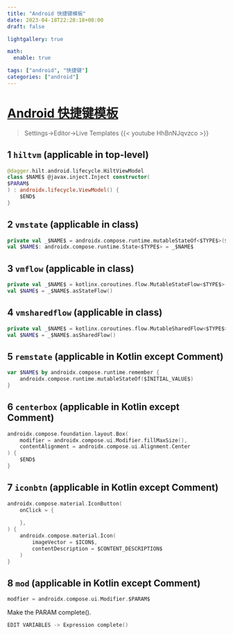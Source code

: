 ```yaml
---
title: "Android 快捷键模板"
date: 2023-04-18T22:28:18+08:00
draft: false

lightgallery: true

math:
  enable: true

tags: ["android", "快捷键"]
categories: ["android"]
---
```


# [Android 快捷键模板](https://gist.github.com/philipplackner/3d3b900d2e9128a37d7d5e6e8fac9e4f)
>Settings->Editor->Live Templates
{{< youtube HhBnNJqvzco >}}

## 1 `hiltvm` (applicable in top-level)
```kotlin
@dagger.hilt.android.lifecycle.HiltViewModel
class $NAME$ @javax.inject.Inject constructor(
$PARAM$
) : androidx.lifecycle.ViewModel() {
    $END$
}
```

## 2 `vmstate` (applicable in class)
```kotlin
private val _$NAME$ = androidx.compose.runtime.mutableStateOf<$TYPE$>($INITIAL_VALUE$)
val $NAME$: androidx.compose.runtime.State<$TYPE$> = _$NAME$
```

## 3 `vmflow` (applicable in class)
```kotlin
private val _$NAME$ = kotlinx.coroutines.flow.MutableStateFlow<$TYPE$>($INITIAL_VALUE$)
val $NAME$ = _$NAME$.asStateFlow()
```

## 4 `vmsharedflow` (applicable in class)
```kotlin
private val _$NAME$ = kotlinx.coroutines.flow.MutableSharedFlow<$TYPE$>()
val $NAME$ = _$NAME$.asSharedFlow()
```

## 5 `remstate` (applicable in Kotlin except Comment)
```kotlin
var $NAME$ by androidx.compose.runtime.remember {
    androidx.compose.runtime.mutableStateOf($INITIAL_VALUE$)
}
```

## 6 `centerbox` (applicable in Kotlin except Comment)
```kotlin
androidx.compose.foundation.layout.Box(
    modifier = androidx.compose.ui.Modifier.fillMaxSize(),
    contentAlignment = androidx.compose.ui.Alignment.Center
) {
    $END$
}
```

## 7 `iconbtn` (applicable in Kotlin except Comment)
```kotlin
androidx.compose.material.IconButton(
    onClick = {
    
    },
) {
    androidx.compose.material.Icon(
        imageVector = $ICON$,
        contentDescription = $CONTENT_DESCRIPTION$
    )
}
```

## 8 `mod` (applicable in Kotlin except Comment)
```kotlin
modfier = androidx.compose.ui.Modifier.$PARAM$
```
Make the PARAM complete().
```kotlin
EDIT VARIABLES -> Expression complete()
```



